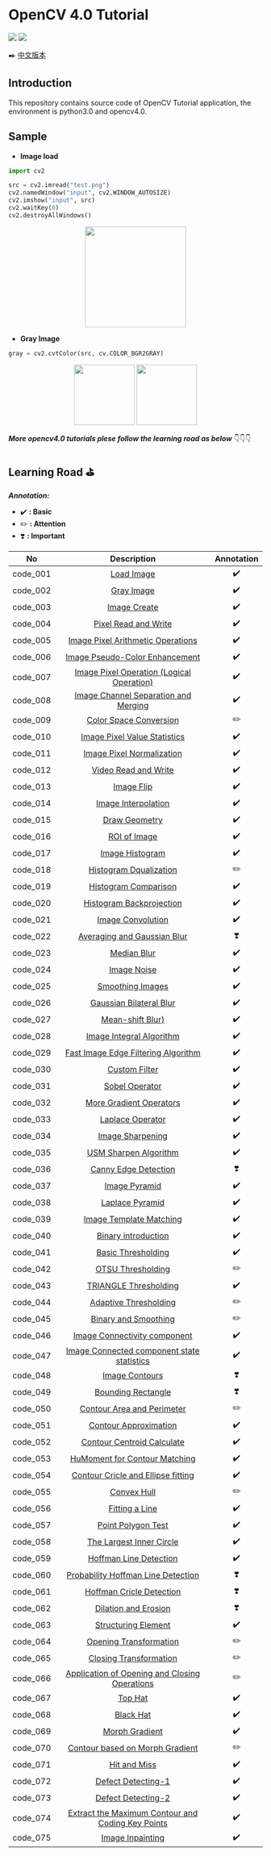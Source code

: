 # OpenCV 4.0 Tutorial
[![](https://img.shields.io/badge/opencv-v4.0.0-orange.svg)](https://opencv.org/)       [![](https://img.shields.io/badge/opencv-tutorial-brightgreen.svg)](https://docs.opencv.org/4.0.0/d9/df8/tutorial_root.html)

✒️ [中文版本](./README_CN.md)
## Introduction

This repository contains source code of OpenCV Tutorial application, the environment is python3.0 and opencv4.0.

## Sample
- **Image load**
```python
import cv2

src = cv2.imread("test.png")
cv2.namedWindow("input", cv2.WINDOW_AUTOSIZE)
cv2.imshow("input", src)
cv2.waitKey(0)
cv2.destroyAllWindows()
```
<div align=center><img src="https://i.loli.net/2019/05/22/5ce4b40258c9155103.jpg" width=200></div>

- **Gray Image**
```python
gray = cv2.cvtColor(src, cv.COLOR_BGR2GRAY)
```

<div align=center><img src=https://i.loli.net/2019/05/22/5ce4b2ae1e7ce86434.png width=120>       <img src=https://i.loli.net/2019/05/22/5ce4b2ae220a248459.png width=120></div>



***More opencv4.0 tutorials plese follow the learning road as below*** 👇👇👇

## Learning Road ⛳️

***Annotation:***
- ✔️  **: Basic**
- ✏️  **: Attention**
- ❣️  **: Important**

No    | Description   | Annotation
:--------: | :--------: | :--------:
code_001 | [Load Image](python/code_001/opencv_001.py)   | ✔️
code_002 | [Gray Image](python/code_002/opencv_002.py)   | ✔️
code_003 | [Image Create](python/code_003/opencv_003.py)   | ✔️
code_004 | [Pixel Read and Write](python/code_004/opencv_004.py)   | ✔️
code_005 | [Image Pixel Arithmetic Operations](python/code_005/opencv_005.py)   | ✔️
code_006 | [Image Pseudo-Color Enhancement](python/code_006/opencv_006.py)   | ✔️
code_007 | [Image Pixel Operation (Logical Operation)](python/code_007/opencv_007.py)   | ✔️
code_008 | [Image Channel Separation and Merging](python/code_008/opencv_008.py)   | ✔️
code_009 | [Color Space Conversion](python/code_009/opencv_009.py)   | ✏️
code_010 | [Image Pixel Value Statistics](python/code_010/opencv_010.py)   | ✔️
code_011 | [Image Pixel Normalization](python/code_011/opencv_011.py)   | ✔️
code_012 | [Video Read and Write](python/code_012/opencv_012.py)   | ✔️
code_013 | [Image Flip](python/code_013/opencv_013.py)   | ✔️
code_014 | [Image Interpolation](python/code_014/opencv_014.py)   | ✔️
code_015 | [Draw Geometry](python/code_015/opencv_015.py)   | ✔️
code_016 | [ROI of Image](python/code_016/opencv_016.py)   | ✔️
code_017 | [Image Histogram](python/code_017/opencv_017.py)   | ✔️
code_018 | [Histogram Dqualization](python/code_018/opencv_018.py)   | ✏️
code_019 | [Histogram Comparison](python/code_019/opencv_019.py)   | ✔️
code_020 | [Histogram Backprojection](python/code_020/opencv_020.py)   | ✔️
code_021 | [Image Convolution](python/code_021/opencv_021.py)   | ✔️
code_022 | [Averaging and Gaussian Blur](python/code_022/opencv_022.py)   | ❣️
code_023 | [Median Blur](python/code_023/opencv_023.py)   | ✔️
code_024 | [Image Noise](python/code_024/opencv_024.py)   | ✔️
code_025 | [Smoothing Images](python/code_025/opencv_025.py)   | ✔️
code_026 | [Gaussian Bilateral Blur](python/code_026/opencv_026.py)   | ✔️
code_027 | [Mean-shift Blur)](python/code_027/opencv_027.py)   | ✔️
code_028 | [Image Integral Algorithm](python/code_028/opencv_028.py)   | ✔️
code_029 | [Fast Image Edge Filtering Algorithm](python/code_029/opencv_029.py)   | ✔️
code_030 | [Custom Filter](python/code_030/opencv_030.py)   | ✔️
code_031 | [Sobel Operator](python/code_031/opencv_031.py)   | ✔️
code_032 | [More Gradient Operators](python/code_032/opencv_032.py)   | ✔️
code_033 | [Laplace Operator](python/code_033/opencv_033.py)   | ✔️
code_034 | [Image Sharpening ](python/code_034/opencv_034.py)   | ✔️
code_035 | [USM Sharpen Algorithm](python/code_035/opencv_035.py)   | ✔️
code_036 | [Canny Edge Detection](python/code_036/opencv_036.py)   | ❣️
code_037 | [Image Pyramid](python/code_037/opencv_037.py)   | ✔️
code_038 | [Laplace Pyramid](python/code_038/opencv_038.py)   | ✔️
code_039 | [Image Template Matching](python/code_039/opencv_039.py)   | ✔️
code_040 | [Binary introduction](python/code_040/opencv_040.py)   | ✔️
code_041 | [Basic Thresholding](python/code_041/opencv_041.py)   | ✔️
code_042 | [OTSU Thresholding](python/code_042/opencv_042.py)   | ✏️
code_043 | [TRIANGLE Thresholding](python/code_043/opencv_043.py)   | ✔️
code_044 | [Adaptive Thresholding](python/code_044/opencv_044.py)   | ✏️
code_045 | [Binary and Smoothing](python/code_045/opencv_045.py)   | ✏️
code_046 | [Image Connectivity component](python/code_046/opencv_046.py)   | ✔️
code_047 | [Image Connected component state statistics](python/code_047/opencv_047.py)   | ✔️
code_048 | [Image Contours](python/code_048/opencv_048.py)   | ❣️
code_049 | [Bounding Rectangle](python/code_049/opencv_049.py)   | ❣️
code_050 | [Contour Area and Perimeter](python/code_050/opencv_050.py)   | ✏️
code_051 | [Contour Approximation](python/code_051/opencv_051.py)   | ✔️
code_052 | [Contour Centroid Calculate](python/code_052/opencv_052.py)   | ✔️
code_053 | [HuMoment for Contour Matching](python/code_053/opencv_053.py)   | ✔️
code_054 | [Contour Cricle and Ellipse fitting](python/code_054/opencv_054.py)   | ✔️
code_055 | [Convex Hull](python/code_055/opencv_055.py)   | ✏️
code_056 | [Fitting a Line](python/code_056/opencv_056.py)   | ✔️
code_057 | [Point Polygon Test](python/code_057/opencv_057.py)   | ✔️
code_058 | [The Largest Inner Circle](python/code_058/opencv_058.py)   | ✔️
code_059 | [Hoffman Line Detection](python/code_059/opencv_059.py)   | ✔️
code_060 | [Probability Hoffman Line Detection](python/code_060/opencv_060.py)   | ❣️
code_061 | [Hoffman Cricle Detection](python/code_061/opencv_061.py)   | ❣️
code_062 | [Dilation and Erosion](python/code_062/opencv_062.py)   | ❣️
code_063 | [Structuring Element](python/code_063/opencv_063.py)   | ✔️
code_064 | [Opening Transformation](python/code_064/opencv_064.py)   | ✏️
code_065 | [Closing Transformation](python/code_065/opencv_065.py)   | ✏️
code_066 | [Application of Opening and Closing Operations](python/code_066/opencv_066.py)   | ✏️
code_067 | [Top Hat](python/code_067/opencv_067.py)   | ✔️
code_068 | [Black Hat](python/code_068/opencv_068.py)   | ✔️
code_069 | [Morph Gradient](python/code_069/opencv_069.py)   | ✔️
code_070 | [Contour based on Morph Gradient](python/code_070/opencv_070.py)   | ✏️
code_071 | [Hit and Miss](python/code_071/opencv_071.py)   | ✔️
code_072 | [Defect Detecting-1](python/code_072/opencv_072.py)   | ✔️
code_073 | [Defect Detecting-2](python/code_073/opencv_073.py)   | ✔️
code_074 | [Extract the Maximum Contour and Coding Key Points](python/code_074/opencv_074.py)   | ✔️
code_075 | [Image Inpainting](python/code_075/opencv_075.py)   | ✔️